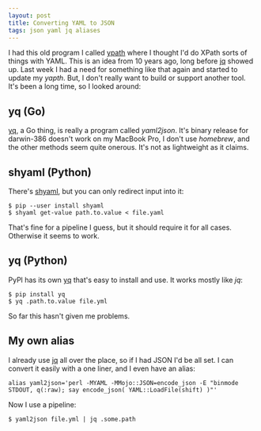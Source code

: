 ```yaml
---
layout: post
title: Converting YAML to JSON
tags: json yaml jq aliases
---
```


I had this old program I called [ypath](https://metacpan.org/module/App::ypath) where I thought I'd do XPath sorts of things with YAML. This is an idea from 10 years ago, long before [jq](https://stedolan.github.io/jq/) showed up. Last week I had a need for something like that again and started to update my *yapth*. But, I don't really want to build or support another tool. It's been a long time, so I looked around:

## yq (Go)

[yq](https://github.com/mikefarah/yq), a Go thing, is really a program called *yaml2json*. It's binary release for darwin-386 doesn't work on my MacBook Pro, I don't use *homebrew*, and the other methods seem quite onerous. It's not as lightweight as it claims.

## shyaml (Python)

There's [shyaml](https://github.com/0k/shyaml), but you can only redirect input into it:

	$ pip --user install shyaml
	$ shyaml get-value path.to.value < file.yaml

That's fine for a pipeline I guess, but it should require it for all cases. Otherwise it seems to work.

## yq (Python)

PyPl has its own [yq](https://pypi.org/project/yq/) that's easy to install and use. It works mostly like *jq*:

	$ pip install yq
	$ yq .path.to.value file.yml

So far this hasn't given me problems.

## My own alias

I already use [jq](https://stedolan.github.io/jq/) all over the place, so if I had JSON I'd be all set. I can convert it easily with a one liner, and I even have an alias:

	alias yaml2json='perl -MYAML -MMojo::JSON=encode_json -E "binmode STDOUT, q(:raw); say encode_json( YAML::LoadFile(shift) )"'

Now I use a pipeline:

	$ yaml2json file.yml | jq .some.path

